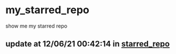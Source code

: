 # my_starred_repo
show me my starred repo

update at 12/06/21 00:42:14 in [starred_repo](./index.html)
---

